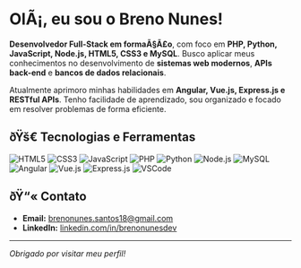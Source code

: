 # OlÃ¡, eu sou o Breno Nunes!

**Desenvolvedor Full-Stack em formaÃ§Ã£o**, com foco em **PHP, Python, JavaScript, Node.js, HTML5, CSS3 e MySQL**. Busco aplicar meus conhecimentos no desenvolvimento de **sistemas web modernos**, **APIs back-end** e **bancos de dados relacionais**.

Atualmente aprimoro minhas habilidades em **Angular, Vue.js, Express.js e RESTful APIs**. Tenho facilidade de aprendizado, sou organizado e focado em resolver problemas de forma eficiente.

## ðŸš€ Tecnologias e Ferramentas
![HTML5](https://img.shields.io/badge/-HTML5-E34F26?logo=html5&logoColor=fff)
![CSS3](https://img.shields.io/badge/-CSS3-1572B6?logo=css3&logoColor=fff)
![JavaScript](https://img.shields.io/badge/-JavaScript-F7DF1E?logo=javascript&logoColor=000)
![PHP](https://img.shields.io/badge/-PHP-777BB4?logo=php&logoColor=fff)
![Python](https://img.shields.io/badge/-Python-3776AB?logo=python&logoColor=fff)
![Node.js](https://img.shields.io/badge/-Node.js-339933?logo=nodedotjs&logoColor=fff)
![MySQL](https://img.shields.io/badge/-MySQL-4479A1?logo=mysql&logoColor=fff)
![Angular](https://img.shields.io/badge/-Angular-DD0031?logo=angular&logoColor=fff)
![Vue.js](https://img.shields.io/badge/-Vue.js-4FC08D?logo=vuedotjs&logoColor=fff)
![Express.js](https://img.shields.io/badge/-Express.js-000000?logo=express&logoColor=fff)
![VSCode](https://img.shields.io/badge/-VSCode-007ACC?logo=visualstudiocode&logoColor=fff)

## ðŸ“« Contato
- **Email:** brenonunes.santos18@gmail.com  
- **LinkedIn:** [linkedin.com/in/brenonunesdev](https://linkedin.com/in/brenonunesdev)

---

*Obrigado por visitar meu perfil!*